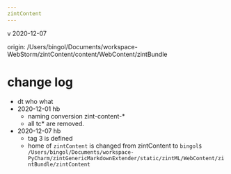 ```yaml
---
zintContent
---
```


v 2020-12-07

origin: /Users/bingol/Documents/workspace-WebStorm/zintContent/content/WebContent/zintBundle

# change log
- dt         who what
- 2020-12-01 hb 
    - naming conversion zint-content-* 
    - all tc* are removed.
- 2020-12-07 hb
    - tag 3 is defined
    - home of `zintContent` is changed from zintContent to 
    `bingol$ /Users/bingol/Documents/workspace-PyCharm/zintGenericMarkdownExtender/static/zintML/WebContent/zintBundle/zintContent`